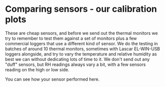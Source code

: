 # Comparing sensors - our calibration plots

These are cheap sensors, and before we send out the thermal monitors we try to remember to test them against a set of monitors plus a few commercial loggers that use a different kind of sensor.  We do the testing in batches of around 10 thermal monitors, sometimes with Lascar EL-WIN-USB loggers alongside, and try to vary the temperature and relative humidity as best we can without dedicating lots of time to it. We don't send out any "duff" sensors, but RH readings always vary a bit, with a few sensors reading on the high or low side.  

You can see how your sensor performed here. 